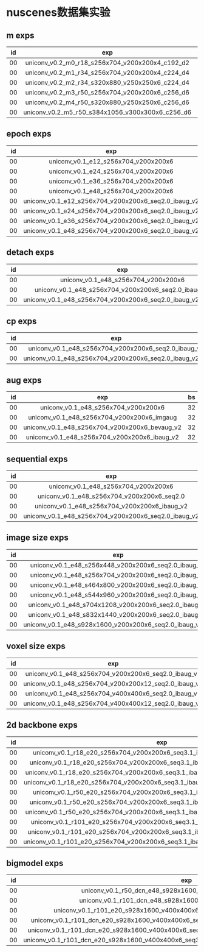 # nuscenes数据集实验

## m exps
|id|exp|bs|epoch|mAP|NDS|
|:-:|:-:|:-:|:-:|:-:|:-:|
|00|uniconv_v0.2_m0_r18_s256x704_v200x200x4_c192_d2|32|20|0.2841|0.4272|
|00|uniconv_v0.2_m1_r34_s256x704_v200x200x4_c224_d4|32|20|0.3256|0.4695|
|00|uniconv_v0.2_m2_r34_s320x880_v250x250x6_c224_d4|32|20|0.3323|0.4716|
|00|uniconv_v0.2_m3_r50_s256x704_v200x200x6_c256_d6|32|20|0.3345|0.4731|
|00|uniconv_v0.2_m4_r50_s320x880_v250x250x6_c256_d6|32|20|0.3456|0.4824|
|00|uniconv_v0.2_m5_r50_s384x1056_v300x300x6_c256_d6|32|20|0.3485|0.4875|

## epoch exps
|id|exp|bs|epoch|mAP|NDS|
|:-:|:-:|:-:|:-:|:-:|:-:|
|00|uniconv_v0.1_e12_s256x704_v200x200x6|32|12|0.2578|0.3299|
|00|uniconv_v0.1_e24_s256x704_v200x200x6|32|24|0.2565|0.3377|
|00|uniconv_v0.1_e36_s256x704_v200x200x6|32|36|0.2482|0.3199|
|00|uniconv_v0.1_e48_s256x704_v200x200x6|32|48|0.2472|0.3286|
|00|uniconv_v0.1_e12_s256x704_v200x200x6_seq2.0_ibaug_v2|32|12|0.2730|0.3810|
|00|uniconv_v0.1_e24_s256x704_v200x200x6_seq2.0_ibaug_v2|32|24|0.2941|0.4240|
|00|uniconv_v0.1_e36_s256x704_v200x200x6_seq2.0_ibaug_v2|32|36|0.3104|0.4403|
|00|uniconv_v0.1_e48_s256x704_v200x200x6_seq2.0_ibaug_v2|32|48|0.3206|0.4509|

## detach exps
|id|exp|bs|epoch|mAP|NDS|
|:-:|:-:|:-:|:-:|:-:|:-:|
|00|uniconv_v0.1_e48_s256x704_v200x200x6|32|48|0.2472|0.3286|
|00|uniconv_v0.1_e48_s256x704_v200x200x6_seq2.0_ibaug_v2|32|48|0.3206|0.4509|
|00|uniconv_v0.1_e48_s256x704_v200x200x6_seq2.0_ibaug_v2_detach|32|48|0.2508|0.3899|

## cp exps
|id|exp|bs|epoch|mAP|NDS|
|:-:|:-:|:-:|:-:|:-:|:-:|
|00|uniconv_v0.1_e48_s256x704_v200x200x6_seq2.0_ibaug_v2|32|48|0.3206|0.4509|
|00|uniconv_v0.1_e48_s256x704_v200x200x6_seq2.0_ibaug_v2_cp|32|48|0.3195|0.4451|

## aug exps
|id|exp|bs|epoch|mAP|NDS|
|:-:|:-:|:-:|:-:|:-:|:-:|
|00|uniconv_v0.1_e48_s256x704_v200x200x6|32|48|0.2472|0.3286|
|00|uniconv_v0.1_e48_s256x704_v200x200x6_imgaug|32|48|0.2853|0.3569|
|00|uniconv_v0.1_e48_s256x704_v200x200x6_bevaug_v2|32|48|0.2650|0.3516|
|00|uniconv_v0.1_e48_s256x704_v200x200x6_ibaug_v2|32|48|0.2926|0.3728|

## sequential exps
|id|exp|bs|epoch|mAP|NDS|
|:-:|:-:|:-:|:-:|:-:|:-:|
|00|uniconv_v0.1_e48_s256x704_v200x200x6|32|48|0.2472|0.3286|
|00|uniconv_v0.1_e48_s256x704_v200x200x6_seq2.0|32|48|0.2692|0.4004|
|00|uniconv_v0.1_e48_s256x704_v200x200x6_ibaug_v2|32|48|0.2926|0.3728|
|00|uniconv_v0.1_e48_s256x704_v200x200x6_seq2.0_ibaug_v2|32|48|0.3206|0.4509|

## image size exps
|id|exp|bs|epoch|mAP|NDS|
|:-:|:-:|:-:|:-:|:-:|:-:|
|00|uniconv_v0.1_e48_s256x448_v200x200x6_seq2.0_ibaug_v2|32|48|0.2802|0.4191|
|00|uniconv_v0.1_e48_s256x704_v200x200x6_seq2.0_ibaug_v2|32|48|0.3206|0.4509|
|00|uniconv_v0.1_e48_s464x800_v200x200x6_seq2.0_ibaug_v2|32|48|0.3424|0.4656|
|00|uniconv_v0.1_e48_s544x960_v200x200x6_seq2.0_ibaug_v2|32|48|0.3448|0.4723|
|00|uniconv_v0.1_e48_s704x1208_v200x200x6_seq2.0_ibaug_v2|32|48|0.3583|0.4778|
|00|uniconv_v0.1_e48_s832x1440_v200x200x6_seq2.0_ibaug_v2|32|48|0.3680|0.4913|
|00|uniconv_v0.1_e48_s928x1600_v200x200x6_seq2.0_ibaug_v2_cp|32|48|0.3691|0.4876|

## voxel size exps
|id|exp|bs|epoch|mAP|NDS|
|:-:|:-:|:-:|:-:|:-:|:-:|
|00|uniconv_v0.1_e48_s256x704_v200x200x6_seq2.0_ibaug_v2|32|48|0.3206|0.4509|
|00|uniconv_v0.1_e48_s256x704_v200x200x12_seq2.0_ibaug_v2|32|48|0.3240|0.4535|
|00|uniconv_v0.1_e48_s256x704_v400x400x6_seq2.0_ibaug_v2|32|48|0.3045|0.4415|
|00|uniconv_v0.1_e48_s256x704_v400x400x12_seq2.0_ibaug_v2|32|48|||

## 2d backbone exps
|id|exp|bs|epoch|mAP|NDS|
|:-:|:-:|:-:|:-:|:-:|:-:|
|00|uniconv_v0.1_r18_e20_s256x704_v200x200x6_seq3.1_ibaug_v2_interval1_f4s135_cbgs|32|20|0.2925|0.4372|
|00|uniconv_v0.1_r18_e20_s256x704_v200x200x6_seq3.1_ibaug_v2_interval1_f4s135_cbgs_S|32|20|0.3023|0.4413|
|00|uniconv_v0.1_r18_e20_s256x704_v200x200x6_seq3.1_ibaug_v2_interval1_f4s135_cbgs_S_Tf|32|20|0.3079|0.4452|
|00|uniconv_v0.1_r18_e20_s256x704_v200x200x6_seq3.1_ibaug_v2_interval1_f4s135_cbgs_S_Tfs|32|20|0.3115|0.4444
|00|uniconv_v0.1_r50_e20_s256x704_v200x200x6_seq3.1_ibaug_v2_interval1_f4s135_cbgs|32|20|0.3345|0.4731|
|00|uniconv_v0.1_r50_e20_s256x704_v200x200x6_seq3.1_ibaug_v2_interval1_f4s135_cbgs_S|32|20|0.3431|0.4769|
|00|uniconv_v0.1_r50_e20_s256x704_v200x200x6_seq3.1_ibaug_v2_interval1_f4s135_cbgs_S_Tf|32|20|0.3457|0.4774|
|00|uniconv_v0.1_r101_e20_s256x704_v200x200x6_seq3.1_ibaug_v2_interval1_f4s135_cbgs|32|20|0.3452|0.4817|
|00|uniconv_v0.1_r101_e20_s256x704_v200x200x6_seq3.1_ibaug_v2_interval1_f4s135_cbgs_S|32|20|0.3523|0.4852|
|00|uniconv_v0.1_r101_e20_s256x704_v200x200x6_seq3.1_ibaug_v2_interval1_f4s135_cbgs_S_Tf|32|20|0.3574|0.4907|

## bigmodel exps
|id|exp|bs|epoch|mAP|NDS|
|:-:|:-:|:-:|:-:|:-:|:-:|
|00|uniconv_v0.1_r50_dcn_e48_s928x1600_v400x400x12_seq2.0_ibaug_v2|32|48|0.3822|0.5034|
|00|uniconv_v0.1_r101_dcn_e48_s928x1600_v400x400x12_seq2.0_ibaug_v2|32|48|0.3829|0.5092|
|00|uniconv_v0.1_r101_e20_s928x1600_v400x400x6_seq3.1_ibaug_v2_interval1_f4s135_cbgs|32|48|0.3660|0.4992|
|00|uniconv_v0.1_r101_dcn_e20_s928x1600_v400x400x6_seq3.1_ibaug_v2_interval1_f4s135_cbgs@epoch13|32|48|0.4018|0.5308|
|00|uniconv_v0.1_r101_dcn_e20_s928x1600_v400x400x6_seq3.1_ibaug_v2_interval1_f4s135_cbgs@epoch13_S|32|48|0.4066|0.5331|
|00|uniconv_v0.1_r101_dcn_e20_s928x1600_v400x400x6_seq3.1_ibaug_v2_interval1_f4s135_cbgs@epoch13_S_Tf|32|48|0.4126|0.5354|
